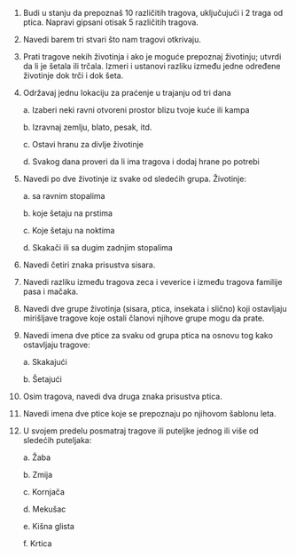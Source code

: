 1.  Budi u stanju da prepoznaš 10 različitih tragova, uključujući i 2
    traga od ptica. Napravi gipsani otisak 5 različitih tragova.

2.  Navedi barem tri stvari što nam tragovi otkrivaju.

3.  Prati tragove nekih životinja i ako je moguće prepoznaj životinju;
    utvrdi da li je šetala ili trčala. Izmeri i ustanovi razliku između
    jedne određene životinje dok trči i dok šeta.

4.  Održavaj jednu lokaciju za praćenje u trajanju od tri dana

    a.  Izaberi neki ravni otvoreni prostor blizu tvoje kuće ili kampa

    b.  Izravnaj zemlju, blato, pesak, itd.

    c.  Ostavi hranu za divlje životinje

    d.  Svakog dana proveri da li ima tragova i dodaj hrane po potrebi

5.  Navedi po dve životinje iz svake od sledećih grupa. Životinje:

    a.  sa ravnim stopalima

    b.  koje šetaju na prstima

    c.  Koje šetaju na noktima

    d.  Skakači ili sa dugim zadnjim stopalima

6.  Navedi četiri znaka prisustva sisara.

7.  Navedi razliku između tragova zeca i veverice i između tragova
    familije pasa i mačaka.

8.  Navedi dve grupe životinja (sisara, ptica, insekata i slično) koji
    ostavljaju mirišljave tragove koje ostali članovi njihove grupe mogu
    da prate.

9.  Navedi imena dve ptice za svaku od grupa ptica na osnovu tog kako
    ostavljaju tragove:

    a.  Skakajući

    b.  Šetajući

10. Osim tragova, navedi dva druga znaka prisustva ptica.

11. Navedi imena dve ptice koje se prepoznaju po njihovom šablonu leta.

12. U svojem predelu posmatraj tragove ili puteljke jednog ili više od
    sledećih puteljaka:

    a.  Žaba

    b.  Zmija

    c.  Kornjača

    d.  Mekušac

    e.  Kišna glista

    f.  Krtica
